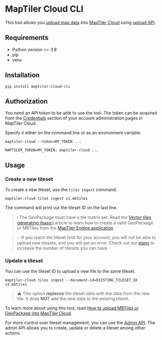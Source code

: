 # MapTiler Cloud CLI
This tool allows you [upload map data](https://documentation.maptiler.com/hc/en-us/articles/4408129705745-How-to-upload-MBTiles-or-GeoPackage-into-MapTiler-Cloud-using-API) into [MapTiler Cloud](https://www.maptiler.com/cloud/geodata-hosting/) using [upload API](https://docs.maptiler.com/cloud/admin-api/tileset_ingest/).

## Requirements

- Python *version >= 3.8*
- pip
- venv

## Installation

```shell
pip install maptiler-cloud-cli
```

## Authorization

You need an API token to be able to use the tool.
The token can be acquired from the
[Credentials](https://cloud.maptiler.com/account/credentials/)
section of your account administration pages in MapTiler Cloud.

Specify it either on the command line or as an environment variable.

```shell
maptiler-cloud --token=MY_TOKEN ...
```

```shell
MAPTILER_TOKEN=MY_TOKEN; maptiler-cloud ...
```

## Usage

### Create a new tileset

To create a new tileset, use the `tiles ingest` command.

```shell
maptiler-cloud tiles ingest v1.mbtiles
```

The command will print out the tileset ID on the last line.

> :information_source: The GeoPackage must have a tile matrix set. Read the
> [Vector tiles generating (basic)](https://documentation.maptiler.com/hc/en-us/articles/360020887038-Vector-tiles-generating-basic-)
> article to learn how to create a valid GeoPackage or MBTiles from the
> [MapTiler Engine application](https://www.maptiler.com/engine/).

> :bulb: If you reach the tileset limit for your account, you will not be able to upload new tilesets, and you will get an error.
> Check out our [plans](https://www.maptiler.com/cloud/plans/) to increase the number of tilesets you can have.

### Update a tileset

You can use the tileset ID to upload a new file to the same tileset.

```shell
maptiler-cloud tiles ingest --document-id=EXISTING_TILESET_ID v2.mbtiles
```

> :warning: This option **replaces** the tileset data with the data from the new file. It does **NOT** add the new data to the existing tileset.

To learn more about using this tool, read
[How to upload MBTiles or GeoPackage into MapTiler Cloud](https://documentation.maptiler.com/hc/en-us/articles/4408129705745-How-to-upload-MBTiles-or-GeoPackage-into-MapTiler-Cloud-using-API).

For more control over tileset management, you can use the
[Admin API](https://docs.maptiler.com/cloud/admin-api/).
The admin API allows you to create, update or delete a tileset among other actions.
